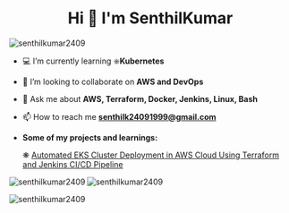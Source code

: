 
<h1 align="center">Hi 👋 I'm SenthilKumar </h1>

<p align="left"> <img src="https://komarev.com/ghpvc/?username=senthilkumar2409&label=Profile%20views&color=0e75b6&style=flat" alt="senthilkumar2409" /> </p>

- 💻 I’m currently learning ⎈**Kubernetes**

- 🤩 I’m looking to collaborate on **AWS and DevOps**

- 💬 Ask me about **AWS, Terraform, Docker, Jenkins, Linux, Bash**

- 📫 How to reach me **senthilk24091999@gmail.com**
  
- **Some of my projects and learnings:**
  <!-- BLOG-POST-LIST:START -->
  ❋ [Automated EKS Cluster Deployment in AWS Cloud Using Terraform and Jenkins CI/CD Pipeline](https://github.com/senthilkumar2409/terraform-cicd-eks) 
  <!-- BLOG-POST-LIST:END --> 

<!-- [![Senthilkumar's GitHub stats](https://github-readme-stats.vercel.app/api?username=senthilkumar2409)](https://github.com/senthilkumar2409/github-readme-stats) -->


<p><img align="left" src="https://github-readme-stats.vercel.app/api/top-langs?username=senthilkumar2409&show_icons=true&locale=en&layout=compact" alt="senthilkumar2409" /></p>

<p><img align="center" src="https://github-readme-stats.vercel.app/api?username=senthilkumar2409&show_icons=true&locale=en&layout=compact" alt="senthilkumar2409" /></p>

<p><img align="center" src="https://github-readme-streak-stats.herokuapp.com/?user=senthilkumar2409&" alt="senthilkumar2409" /></p>
